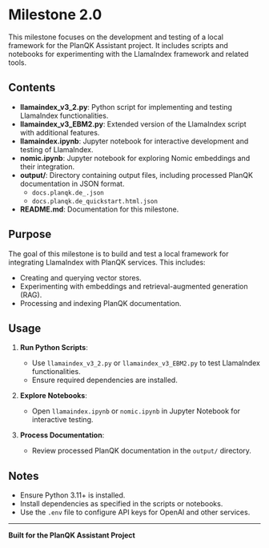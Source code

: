 # Milestone 2.0

This milestone focuses on the development and testing of a local framework for the PlanQK Assistant project. It includes scripts and notebooks for experimenting with the LlamaIndex framework and related tools.

## Contents

- **llamaindex_v3_2.py**: Python script for implementing and testing LlamaIndex functionalities.
- **llamaindex_v3_EBM2.py**: Extended version of the LlamaIndex script with additional features.
- **llamaindex.ipynb**: Jupyter notebook for interactive development and testing of LlamaIndex.
- **nomic.ipynb**: Jupyter notebook for exploring Nomic embeddings and their integration.
- **output/**: Directory containing output files, including processed PlanQK documentation in JSON format.
  - `docs.planqk.de_.json`
  - `docs.planqk.de_quickstart.html.json`
- **README.md**: Documentation for this milestone.

## Purpose

The goal of this milestone is to build and test a local framework for integrating LlamaIndex with PlanQK services. This includes:
- Creating and querying vector stores.
- Experimenting with embeddings and retrieval-augmented generation (RAG).
- Processing and indexing PlanQK documentation.

## Usage

1. **Run Python Scripts**:
   - Use `llamaindex_v3_2.py` or `llamaindex_v3_EBM2.py` to test LlamaIndex functionalities.
   - Ensure required dependencies are installed.

2. **Explore Notebooks**:
   - Open `llamaindex.ipynb` or `nomic.ipynb` in Jupyter Notebook for interactive testing.

3. **Process Documentation**:
   - Review processed PlanQK documentation in the `output/` directory.

## Notes

- Ensure Python 3.11+ is installed.
- Install dependencies as specified in the scripts or notebooks.
- Use the `.env` file to configure API keys for OpenAI and other services.

---
**Built for the PlanQK Assistant Project**
